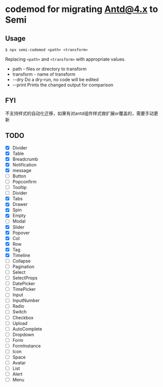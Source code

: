 # codemod for migrating Antd@4.x to Semi

## Usage

```
$ npx semi-codemod <path> <transform>
```

Replacing `<path>` and `<transform>` with appropriate values.

* path - files or directory to transform
* transform - name of transform
* --dry Do a dry-run, no code will be edited
* --print Prints the changed output for comparison

## FYI

不支持样式的自动化迁移，如果有对antd组件样式做扩展or覆盖的，需要手动更新


## TODO

- [x] Divider
- [x] Table
- [x] Breadcrumb
- [x] Notification
- [x] message
- [ ] Button
- [ ] Popconfirm
- [ ] Tooltip
- [ ] Divider
- [x] Tabs
- [x] Drawer
- [x] Spin
- [x] Empty
- [ ] Modal
- [x] Slider
- [x] Popover
- [x] Col
- [x] Row
- [x] Tag
- [x] Timeline
- [ ] Collapse
- [ ] Pagination
- [ ] Select
- [ ] SelectProps
- [ ] DatePicker
- [ ] TimePicker
- [ ] Input
- [ ] InputNumber
- [ ] Radio
- [ ] Switch
- [ ] Checkbox
- [ ] Upload
- [ ] AutoComplete
- [ ] Dropdown
- [ ] Form
- [ ] FormInstance
- [ ] Icon
- [ ] Space
- [ ] Avatar
- [ ] List
- [ ] Alert
- [ ] Menu